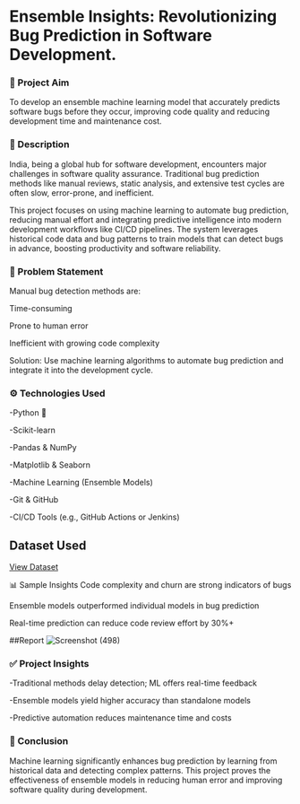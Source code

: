 # Ensemble Insights: Revolutionizing Bug Prediction in Software Development.

### 📌 Project Aim
To develop an ensemble machine learning model that accurately predicts software bugs before they occur, improving code quality and reducing development time and maintenance cost.

### 📝 Description
India, being a global hub for software development, encounters major challenges in software quality assurance. Traditional bug prediction methods like manual reviews, static analysis, and extensive test cycles are often slow, error-prone, and inefficient.

This project focuses on using machine learning to automate bug prediction, reducing manual effort and integrating predictive intelligence into modern development workflows like CI/CD pipelines. The system leverages historical code data and bug patterns to train models that can detect bugs in advance, boosting productivity and software reliability.

### 🧠 Problem Statement
Manual bug detection methods are:

Time-consuming

Prone to human error

Inefficient with growing code complexity

Solution: Use machine learning algorithms to automate bug prediction and integrate it into the development cycle.

### ⚙️ Technologies Used
-Python 🐍

-Scikit-learn

-Pandas & NumPy

-Matplotlib & Seaborn

-Machine Learning (Ensemble Models)

-Git & GitHub

-CI/CD Tools (e.g., GitHub Actions or Jenkins)

## Dataset Used 
<a href="https://github.com/rikshithbommena/Bug-Pridiction-Report/tree/main/Dataset">View Dataset<a/>

📊 Sample Insights
Code complexity and churn are strong indicators of bugs

Ensemble models outperformed individual models in bug prediction

Real-time prediction can reduce code review effort by 30%+

##Report
![Screenshot (498)](https://github.com/user-attachments/assets/6721f3a6-a0f8-47de-b19a-31847c07348d)


### ✅ Project Insights
-Traditional methods delay detection; ML offers real-time feedback

-Ensemble models yield higher accuracy than standalone models

-Predictive automation reduces maintenance time and costs

### 🧾 Conclusion
Machine learning significantly enhances bug prediction by learning from historical data and detecting complex patterns. This project proves the effectiveness of ensemble models in reducing human error and improving software quality during development.



